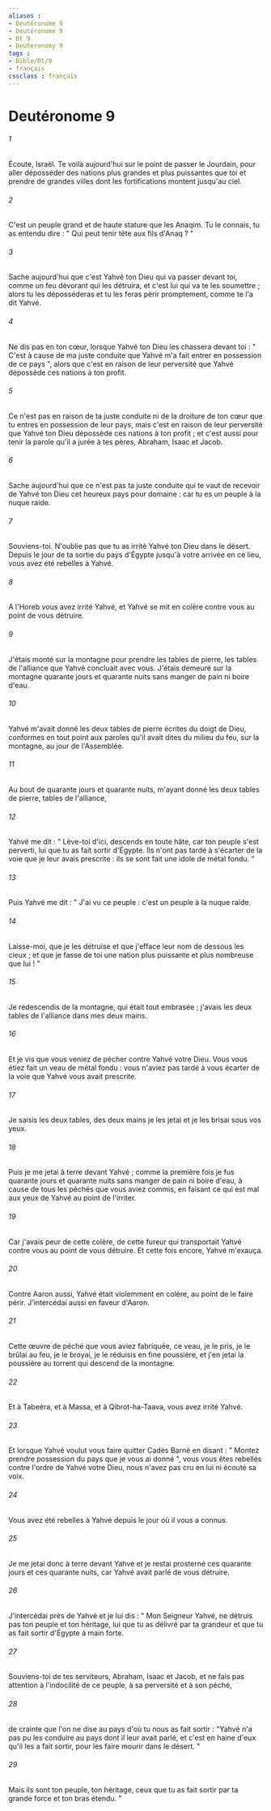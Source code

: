 ```yaml
---
aliases : 
- Deutéronome 9
- Deutéronome 9
- Dt 9
- Deuteronomy 9
tags : 
- Bible/Dt/9
- français
cssclass : français
---
```


# Deutéronome 9

###### 1
Écoute, Israël. Te voilà aujourd'hui sur le point de passer le Jourdain, pour aller déposséder des nations plus grandes et plus puissantes que toi et prendre de grandes villes dont les fortifications montent jusqu'au ciel. 
###### 2
C'est un peuple grand et de haute stature que les Anaqim. Tu le connais, tu as entendu dire : " Qui peut tenir tête aux fils d'Anaq ? " 
###### 3
Sache aujourd'hui que c'est Yahvé ton Dieu qui va passer devant toi, comme un feu dévorant qui les détruira, et c'est lui qui va te les soumettre ; alors tu les déposséderas et tu les feras périr promptement, comme te l'a dit Yahvé. 
###### 4
Ne dis pas en ton cœur, lorsque Yahvé ton Dieu les chassera devant toi : " C'est à cause de ma juste conduite que Yahvé m'a fait entrer en possession de ce pays ", alors que c'est en raison de leur perversité que Yahvé dépossède ces nations à ton profit. 
###### 5
Ce n'est pas en raison de ta juste conduite ni de la droiture de ton cœur que tu entres en possession de leur pays, mais c'est en raison de leur perversité que Yahvé ton Dieu dépossède ces nations à ton profit ; et c'est aussi pour tenir la parole qu'il a jurée à tes pères, Abraham, Isaac et Jacob. 
###### 6
Sache aujourd'hui que ce n'est pas ta juste conduite qui te vaut de recevoir de Yahvé ton Dieu cet heureux pays pour domaine : car tu es un peuple à la nuque raide. 
###### 7
Souviens-toi. N'oublie pas que tu as irrité Yahvé ton Dieu dans le désert. Depuis le jour de ta sortie du pays d'Égypte jusqu'à votre arrivée en ce lieu, vous avez été rebelles à Yahvé. 
###### 8
A l'Horeb vous avez irrité Yahvé, et Yahvé se mit en colère contre vous au point de vous détruire. 
###### 9
J'étais monté sur la montagne pour prendre les tables de pierre, les tables de l'alliance que Yahvé concluait avec vous. J'étais demeuré sur la montagne quarante jours et quarante nuits sans manger de pain ni boire d'eau. 
###### 10
Yahvé m'avait donné les deux tables de pierre écrites du doigt de Dieu, conformes en tout point aux paroles qu'il avait dites du milieu du feu, sur la montagne, au jour de l'Assemblée. 
###### 11
Au bout de quarante jours et quarante nuits, m'ayant donné les deux tables de pierre, tables de l'alliance, 
###### 12
Yahvé me dit : " Lève-toi d'ici, descends en toute hâte, car ton peuple s'est perverti, lui que tu as fait sortir d'Égypte. Ils n'ont pas tardé à s'écarter de la voie que je leur avais prescrite : ils se sont fait une idole de métal fondu. " 
###### 13
Puis Yahvé me dit : " J'ai vu ce peuple : c'est un peuple à la nuque raide. 
###### 14
Laisse-moi, que je les détruise et que j'efface leur nom de dessous les cieux ; et que je fasse de toi une nation plus puissante et plus nombreuse que lui ! "
###### 15
Je redescendis de la montagne, qui était tout embrasée ; j'avais les deux tables de l'alliance dans mes deux mains. 
###### 16
Et je vis que vous veniez de pécher contre Yahvé votre Dieu. Vous vous étiez fait un veau de métal fondu : vous n'aviez pas tardé à vous écarter de la voie que Yahvé vous avait prescrite. 
###### 17
Je saisis les deux tables, des deux mains je les jetai et je les brisai sous vos yeux. 
###### 18
Puis je me jetai à terre devant Yahvé ; comme la première fois je fus quarante jours et quarante nuits sans manger de pain ni boire d'eau, à cause de tous les péchés que vous aviez commis, en faisant ce qui est mal aux yeux de Yahvé au point de l'irriter. 
###### 19
Car j'avais peur de cette colère, de cette fureur qui transportait Yahvé contre vous au point de vous détruire. Et cette fois encore, Yahvé m'exauça. 
###### 20
Contre Aaron aussi, Yahvé était violemment en colère, au point de le faire périr. J'intercédai aussi en faveur d'Aaron. 
###### 21
Cette œuvre de péché que vous aviez fabriquée, ce veau, je le pris, je le brûlai au feu, je le broyai, je le réduisis en fine poussière, et j'en jetai la poussière au torrent qui descend de la montagne. 
###### 22
Et à Tabeéra, et à Massa, et à Qibrot-ha-Taava, vous avez irrité Yahvé. 
###### 23
Et lorsque Yahvé voulut vous faire quitter Cadès Barné en disant : " Montez prendre possession du pays que je vous ai donné ", vous vous êtes rebellés contre l'ordre de Yahvé votre Dieu, nous n'avez pas cru en lui ni écouté sa voix. 
###### 24
Vous avez été rebelles à Yahvé depuis le jour où il vous a connus. 
###### 25
Je me jetai donc à terre devant Yahvé et je restai prosterné ces quarante jours et ces quarante nuits, car Yahvé avait parlé de vous détruire. 
###### 26
J'intercédai près de Yahvé et je lui dis : " Mon Seigneur Yahvé, ne détruis pas ton peuple et ton héritage, lui que tu as délivré par ta grandeur et que tu as fait sortir d'Égypte à main forte. 
###### 27
Souviens-toi de tes serviteurs, Abraham, Isaac et Jacob, et ne fais pas attention à l'indocilité de ce peuple, à sa perversité et à son péché, 
###### 28
de crainte que l'on ne dise au pays d'où tu nous as fait sortir : "Yahvé n'a pas pu les conduire au pays dont il leur avait parlé, et c'est en haine d'eux qu'il les a fait sortir, pour les faire mourir dans le désert. " 
###### 29
Mais ils sont ton peuple, ton héritage, ceux que tu as fait sortir par ta grande force et ton bras étendu. "
